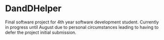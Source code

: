 # DandDHelper
Final software project for 4th year software development student.
Currently in progress until August due to personal circumstances leading to having to defer the project initial submission.
